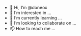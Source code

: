 - 👋 Hi, I’m @doneox
- 👀 I’m interested in ...
- 🌱 I’m currently learning ...
- 💞️ I’m looking to collaborate on ...
- 📫 How to reach me ...

<!---
doneox/doneox is a ✨ special ✨ repository because its `README.md` (this file) appears on your GitHub profile.
You can click the Preview link to take a look at your changes.
--->
